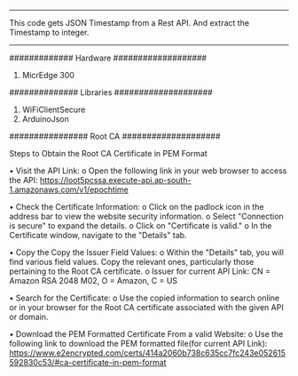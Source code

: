 ************************************************************
This code gets JSON Timestamp from a Rest API.
And extract the Timestamp to integer.
************************************************************

#############  Hardware   ###################

1. MicrEdge 300

############## Libraries ####################

1. WiFiClientSecure
2. ArduinoJson

################ Root CA ####################

Steps to Obtain the Root CA Certificate in PEM Format

•	Visit the API Link:
	o	Open the following link in your web browser to access the API:
		https://loot5pcssa.execute-api.ap-south-1.amazonaws.com/v1/epochtime

•	Check the Certificate Information:
	o	Click on the padlock icon in the address bar to view the website security information.
	o	Select "Connection is secure" to expand the details.
	o	Click on "Certificate is valid."
	o	In the Certificate window, navigate to the "Details" tab.

•	Copy the Copy the Issuer Field Values:
	o	Within the "Details" tab, you will find various field values. Copy the relevant ones, particularly those pertaining to the Root CA certificate.
	o	Issuer for current API Link:
		CN = Amazon RSA 2048 M02, O = Amazon, C = US

•	Search for the Certificate:
	o	Use the copied information to search online or in your browser for the Root CA certificate associated with the given API or domain.

•	Download the PEM Formatted Certificate From a valid Website:
	o	Use the following link to download the PEM formatted file(for current API Link):
		https://www.e2encrypted.com/certs/414a2060b738c635cc7fc243e052615592830c53/#ca-certificate-in-pem-format


